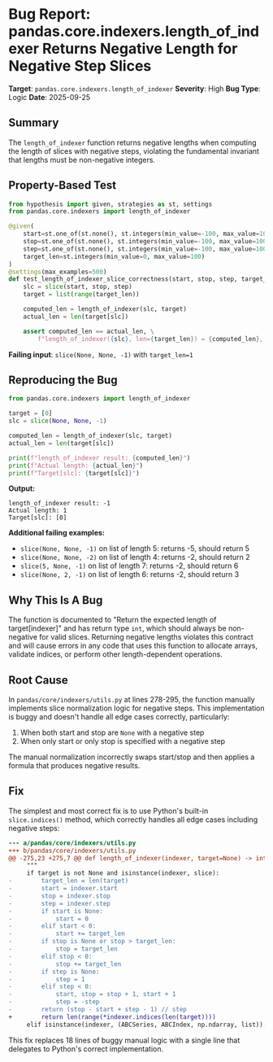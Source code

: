 # Bug Report: pandas.core.indexers.length_of_indexer Returns Negative Length for Negative Step Slices

**Target**: `pandas.core.indexers.length_of_indexer`
**Severity**: High
**Bug Type**: Logic
**Date**: 2025-09-25

## Summary

The `length_of_indexer` function returns negative lengths when computing the length of slices with negative steps, violating the fundamental invariant that lengths must be non-negative integers.

## Property-Based Test

```python
from hypothesis import given, strategies as st, settings
from pandas.core.indexers import length_of_indexer

@given(
    start=st.one_of(st.none(), st.integers(min_value=-100, max_value=100)),
    stop=st.one_of(st.none(), st.integers(min_value=-100, max_value=100)),
    step=st.one_of(st.none(), st.integers(min_value=-100, max_value=100).filter(lambda x: x != 0)),
    target_len=st.integers(min_value=0, max_value=100)
)
@settings(max_examples=500)
def test_length_of_indexer_slice_correctness(start, stop, step, target_len):
    slc = slice(start, stop, step)
    target = list(range(target_len))

    computed_len = length_of_indexer(slc, target)
    actual_len = len(target[slc])

    assert computed_len == actual_len, \
        f"length_of_indexer({slc}, len={target_len}) = {computed_len}, but actual length = {actual_len}"
```

**Failing input**: `slice(None, None, -1)` with `target_len=1`

## Reproducing the Bug

```python
from pandas.core.indexers import length_of_indexer

target = [0]
slc = slice(None, None, -1)

computed_len = length_of_indexer(slc, target)
actual_len = len(target[slc])

print(f"length_of_indexer result: {computed_len}")
print(f"Actual length: {actual_len}")
print(f"Target[slc]: {target[slc]}")
```

**Output:**
```
length_of_indexer result: -1
Actual length: 1
Target[slc]: [0]
```

**Additional failing examples:**
- `slice(None, None, -1)` on list of length 5: returns -5, should return 5
- `slice(None, None, -2)` on list of length 4: returns -2, should return 2
- `slice(5, None, -1)` on list of length 7: returns -2, should return 6
- `slice(None, 2, -1)` on list of length 6: returns -2, should return 3

## Why This Is A Bug

The function is documented to "Return the expected length of target[indexer]" and has return type `int`, which should always be non-negative for valid slices. Returning negative lengths violates this contract and will cause errors in any code that uses this function to allocate arrays, validate indices, or perform other length-dependent operations.

## Root Cause

In `pandas/core/indexers/utils.py` at lines 278-295, the function manually implements slice normalization logic for negative steps. This implementation is buggy and doesn't handle all edge cases correctly, particularly:

1. When both start and stop are `None` with a negative step
2. When only start or only stop is specified with a negative step

The manual normalization incorrectly swaps start/stop and then applies a formula that produces negative results.

## Fix

The simplest and most correct fix is to use Python's built-in `slice.indices()` method, which correctly handles all edge cases including negative steps:

```diff
--- a/pandas/core/indexers/utils.py
+++ b/pandas/core/indexers/utils.py
@@ -275,23 +275,7 @@ def length_of_indexer(indexer, target=None) -> int:
     """
     if target is not None and isinstance(indexer, slice):
-        target_len = len(target)
-        start = indexer.start
-        stop = indexer.stop
-        step = indexer.step
-        if start is None:
-            start = 0
-        elif start < 0:
-            start += target_len
-        if stop is None or stop > target_len:
-            stop = target_len
-        elif stop < 0:
-            stop += target_len
-        if step is None:
-            step = 1
-        elif step < 0:
-            start, stop = stop + 1, start + 1
-            step = -step
-        return (stop - start + step - 1) // step
+        return len(range(*indexer.indices(len(target))))
     elif isinstance(indexer, (ABCSeries, ABCIndex, np.ndarray, list)):
```

This fix replaces 18 lines of buggy manual logic with a single line that delegates to Python's correct implementation.